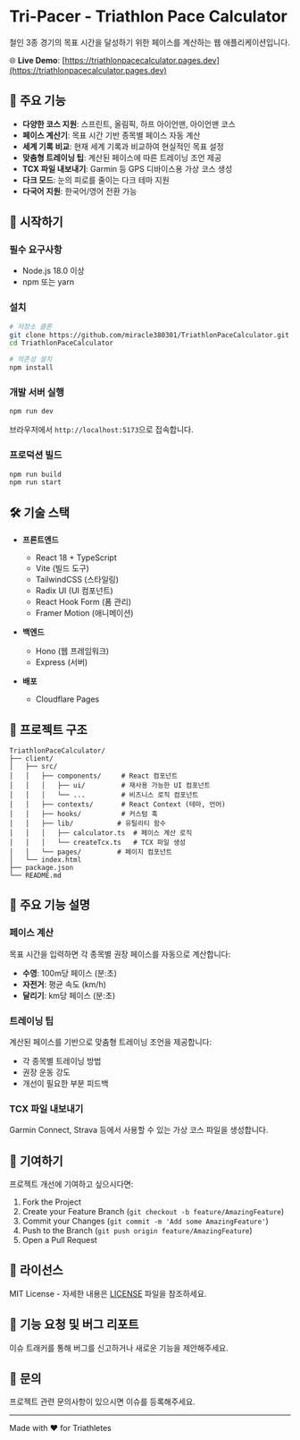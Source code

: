 # Tri-Pacer - Triathlon Pace Calculator

철인 3종 경기의 목표 시간을 달성하기 위한 페이스를 계산하는 웹 애플리케이션입니다.

🌐 **Live Demo**: [https://triathlonpacecalculator.pages.dev](https://triathlonpacecalculator.pages.dev)

## 📱 주요 기능

- **다양한 코스 지원**: 스프린트, 올림픽, 하프 아이언맨, 아이언맨 코스
- **페이스 계산기**: 목표 시간 기반 종목별 페이스 자동 계산
- **세계 기록 비교**: 현재 세계 기록과 비교하여 현실적인 목표 설정
- **맞춤형 트레이닝 팁**: 계산된 페이스에 따른 트레이닝 조언 제공
- **TCX 파일 내보내기**: Garmin 등 GPS 디바이스용 가상 코스 생성
- **다크 모드**: 눈의 피로를 줄이는 다크 테마 지원
- **다국어 지원**: 한국어/영어 전환 가능

## 🚀 시작하기

### 필수 요구사항

- Node.js 18.0 이상
- npm 또는 yarn

### 설치

```bash
# 저장소 클론
git clone https://github.com/miracle380301/TriathlonPaceCalculator.git
cd TriathlonPaceCalculator

# 의존성 설치
npm install
```

### 개발 서버 실행

```bash
npm run dev
```

브라우저에서 `http://localhost:5173`으로 접속합니다.

### 프로덕션 빌드

```bash
npm run build
npm run start
```

## 🛠️ 기술 스택

- **프론트엔드**
  - React 18 + TypeScript
  - Vite (빌드 도구)
  - TailwindCSS (스타일링)
  - Radix UI (UI 컴포넌트)
  - React Hook Form (폼 관리)
  - Framer Motion (애니메이션)

- **백엔드**
  - Hono (웹 프레임워크)
  - Express (서버)

- **배포**
  - Cloudflare Pages

## 📁 프로젝트 구조

```
TriathlonPaceCalculator/
├── client/
│   ├── src/
│   │   ├── components/     # React 컴포넌트
│   │   │   ├── ui/         # 재사용 가능한 UI 컴포넌트
│   │   │   └── ...         # 비즈니스 로직 컴포넌트
│   │   ├── contexts/       # React Context (테마, 언어)
│   │   ├── hooks/          # 커스텀 훅
│   │   ├── lib/           # 유틸리티 함수
│   │   │   ├── calculator.ts  # 페이스 계산 로직
│   │   │   └── createTcx.ts   # TCX 파일 생성
│   │   └── pages/         # 페이지 컴포넌트
│   └── index.html
├── package.json
└── README.md
```

## 🎯 주요 기능 설명

### 페이스 계산
목표 시간을 입력하면 각 종목별 권장 페이스를 자동으로 계산합니다:
- **수영**: 100m당 페이스 (분:초)
- **자전거**: 평균 속도 (km/h)
- **달리기**: km당 페이스 (분:초)

### 트레이닝 팁
계산된 페이스를 기반으로 맞춤형 트레이닝 조언을 제공합니다:
- 각 종목별 트레이닝 방법
- 권장 운동 강도
- 개선이 필요한 부분 피드백

### TCX 파일 내보내기
Garmin Connect, Strava 등에서 사용할 수 있는 가상 코스 파일을 생성합니다.

## 🤝 기여하기

프로젝트 개선에 기여하고 싶으시다면:

1. Fork the Project
2. Create your Feature Branch (`git checkout -b feature/AmazingFeature`)
3. Commit your Changes (`git commit -m 'Add some AmazingFeature'`)
4. Push to the Branch (`git push origin feature/AmazingFeature`)
5. Open a Pull Request

## 📝 라이선스

MIT License - 자세한 내용은 [LICENSE](LICENSE) 파일을 참조하세요.

## 🌟 기능 요청 및 버그 리포트

이슈 트래커를 통해 버그를 신고하거나 새로운 기능을 제안해주세요.

## 📧 문의

프로젝트 관련 문의사항이 있으시면 이슈를 등록해주세요.

---

Made with ❤️ for Triathletes
